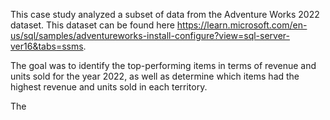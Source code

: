 This case study analyzed a subset of data from the Adventure Works 2022 dataset. This dataset can be found here <https://learn.microsoft.com/en-us/sql/samples/adventureworks-install-configure?view=sql-server-ver16&tabs=ssms>.

The goal was to identify the top-performing items in terms of revenue and units sold for the year 2022, as well as determine which items had the highest revenue and units sold in each territory.

The 

